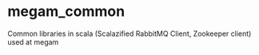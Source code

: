 megam_common
============

Common libraries in scala (Scalazified RabbitMQ Client, Zookeeper client) used at megam
